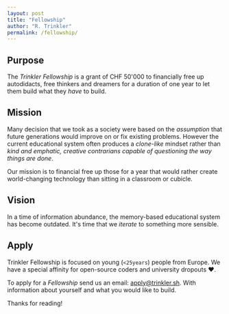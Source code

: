 ```yaml
---
layout: post
title: "Fellowship"
author: "R. Trinkler"
permalink: /fellowship/
---
```


## Purpose

The _Trinkler Fellowship_ is a grant of CHF 50'000 to financially free up autodidacts, free thinkers and dreamers for a duration of one year to let them build what they _have_ to build.

## Mission

Many decision that we took as a society were based on the _assumption_ that future generations would improve on or fix existing problems. However the current educational system often produces a _clone-like_ mindset rather than _kind and emphatic, creative contrarians capable of questioning the way things are done_.

Our mission is to financial free up those for a year that would rather create world-changing technology than sitting in a classroom or cubicle.

## Vision

In a time of information abundance, the memory-based educational system has become outdated. It's time that we _iterate_ to something more sensible.


## Apply

Trinkler Fellowship is focused on young (`<25years`) people from Europe. We have a special affinity for open-source coders and university dropouts ❤.

To apply for a _Fellowship_ send us an email:
<a href="mailto:apply@trinkler.sh?Subject=Application%20Trinkler%20Fellowship" target="_top">apply@trinkler.sh</a>. With information about yourself and what you would like to build.

Thanks for reading!
